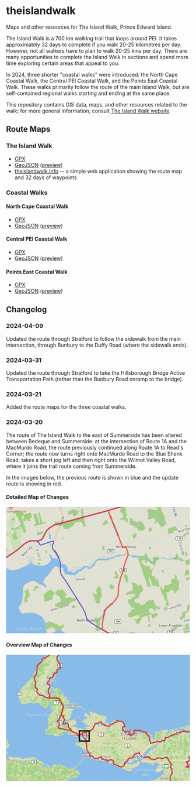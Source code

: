 # theislandwalk

Maps and other resources for The Island Walk, Prince Edward Island.

The Island Walk is a 700 km walking trail that loops around PEI. It takes approximately 32 days to complete if you walk 20-25 kilometres per day. However, not all walkers have to plan to walk 20-25 kms per day. There are many opportunities to complete the Island Walk in sections and spend more time exploring certain areas that appeal to you.

In 2024, three shorter "coastal walks" were introduced: the North Cape Coastal Walk, the Central PEI Coastal Walk, and the Points East Coastal Walk. These walks primarily follow the route of the main Island Walk, but are self-contained regional walks starting and ending at the same place.

This repository contains GIS data, maps, and other resources related to the walk; for more general information, consult [The Island Walk website](https://theislandwalk.ca).

## Route Maps

### The Island Walk
* [GPX](https://raw.githubusercontent.com/islandtrails/theislandwalk/main/routemap/gpx/theislandwalk.gpx)
* [GeoJSON](https://raw.githubusercontent.com/islandtrails/theislandwalk/main/routemap/geojson/theislandwalk.geojson) ([preview](https://github.com/islandtrails/theislandwalk/blob/main/routemap/geojson/theislandwalk.geojson))
* [theislandwalk.info](https://theislandwalk.info) -- a simple web application showing the route map and 32 days of waypoints

### Coastal Walks

#### North Cape Coastal Walk

* [GPX](https://raw.githubusercontent.com/islandtrails/theislandwalk/main/coastal_walks/north_cape_coastal_walk/gpx/north_cape_coastal_walk.gpx)
* [GeoJSON](https://raw.githubusercontent.com/islandtrails/theislandwalk/main/coastal_walks/north_cape_coastal_walk/geojson/north_cape_coastal_walk.geojson) ([preview](https://github.com/islandtrails/theislandwalk/blob/main/coastal_walks/north_cape_coastal_walk/geojson/north_cape_coastal_walk.geojson))

#### Central PEI Coastal Walk

* [GPX](https://raw.githubusercontent.com/islandtrails/theislandwalk/main/coastal_walks/central_pei_coastal_walk/gpx/central_pei_coastal_walk.gpx)
* [GeoJSON](https://raw.githubusercontent.com/islandtrails/theislandwalk/main/coastal_walks/central_pei_coastal_walk/geojson/central_pei_coastal_walk.geojson) ([preview](https://github.com/islandtrails/theislandwalk/blob/main/coastal_walks/central_pei_coastal_walk/geojson/central_pei_coastal_walk.geojson))

#### Points East Coastal Walk

* [GPX](https://raw.githubusercontent.com/islandtrails/theislandwalk/main/coastal_walks/points_east_coastal_walk/gpx/points_east_coastal_walk.gpx)
* [GeoJSON](https://raw.githubusercontent.com/islandtrails/theislandwalk/main/coastal_walks/points_east_coastal_walk/geojson/points_east_coastal_walk.geojson) ([preview](https://github.com/islandtrails/theislandwalk/blob/main/coastal_walks/points_east_coastal_walk/geojson/points_east_coastal_walk.geojson))

## Changelog


### 2024-04-09

Updated the route through Stratford to follow the sidewalk from the main intersection, through Bunbury to the Duffy Road (where the sidewalk ends).

### 2024-03-31

Updated the route through Stratford to take the Hillsborough Bridge Active Transportation Path (rather than the Bunbury Road onramp to the bridge).

### 2024-03-21

Added the route maps for the three coastal walks.

### 2024-03-20

The route of The Island Walk to the east of Summerside has been altered between Bedeque and Summerside: at the intersection of Route 1A and the MacMurdo Road, the route previously continued along Route 1A to Read's Corner; the route now turns right onto MacMurdo Road to the Blue Shank Road, takes a short jog left and then right onto the Wilmot Valley Road, where it joins the trail route coming from Summerside.

In the images below, the previous route is shown in blue and the update route is showing in red.

#### Detailed Map of Changes

![Map detail showing modified route of The Island Walk from Bedeque to Summerside](images/bedeque-changes-detail-2024-03-20.png)

#### Overview Map of Changes

![Map overview showing the area of the modified route of The Island Walk from Bedeque to Summerside](images/bedeque-changes-overview-2024-03-20.png)


